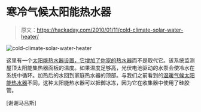 # 寒冷气候太阳能热水器

> 原文：<https://hackaday.com/2010/01/11/cold-climate-solar-water-heater/>

![](img/226a00c31b09db7c5a7edaabc71f68b7.png "cold-climate-solar-water-heater")

这里有一个[太阳能热水器设置，它增加了你家的热水器](http://www.solarfriend.co.uk/)而不是取代它。该系统监测屋顶太阳能集热器面板的温度。如果温度足够高，光伏电池驱动的水泵会使冷水在系统中循环。加热后的水回到家庭热水器的顶部。与我们之前看到的[温暖气候太阳能热水器](http://hackaday.com/2009/12/14/solar-water-heater/)不同，这种太阳能热水器可以抵御冰冻，因为它在收集器中使用了硅胶管。

[谢谢马吕斯]